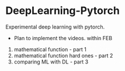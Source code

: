 # DeepLearning-Pytorch
Experimental deep learning with pytorch. 

- Plan to implement the videos. within FEB

1. mathematical function - part 1 
2. mathematical function hard ones - part 2
3. comparing ML with DL - part 3
